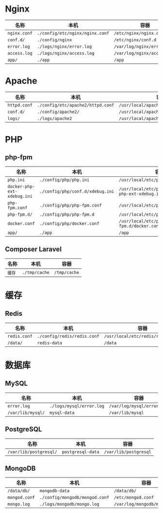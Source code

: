 # Nginx

|名称|本机|容器|
|--|--|--|
|`nginx.conf`|`./config/etc/nginx/nginx.conf`|`/etc/nginx/nginx.conf`    |
|`conf.d/`   |`./config/nginx`               |`/etc/nginx/conf.d`        |
|`error.log` |`./logs/nginx/error.log`       |`/var/log/nginx/error.log` |
|`access.log`|`./logs/nginx/access.log`      |`/var/log/nginx/access.log`|
|`app/`      |`./app`                        |`/app`                     |

# Apache

|名称|本机|容器|
|--|--|--|
|`httpd.conf` | `./config/etc/apache2/httpd.conf` | `/usr/local/apache2/conf/httpd.conf`|
|`conf.d/`    | `./config/apache2/`               | `/usr/local/apache2/conf.d`         |
|`logs/`      | `./logs/apache2`                  | `/usr/local/apache2/logs`           |

# PHP

## php-fpm

|名称|本机|容器|
|--|--|--|
|`php.ini`                  |`./config/php/php.ini`          |`/usr/local/etc/php/php.ini`                         |
|`docker-php-ext-xdebug.ini`|`./config/php/conf.d/xdebug.ini`|`/usr/local/etc/php/conf.d/docker-php-ext-xdebug.ini`|
|`php-fpm.conf`             |`./config/php/php-fpm.conf`     |`/usr/local/etc/php-fpm.conf`                        |
|`php-fpm.d/`               |`./config/php/php-fpm.d`        |`/usr/local/etc/php-fpm.d`                           |
|`docker.conf`              |`./config/php/docker.conf`      |`/usr/local/etc/php-fpm.d/docker.conf`               |
|`app/`                     |`./app`                         |`/app`                                               |

## Composer Laravel

|名称|本机|容器|
|--|--|--|
|`缓存`|`./tmp/cache`|`/tmp/cache`|

# 缓存

## Redis

|名称|本机|容器|
|--|--|--|
|`redis.conf`|`./config/redis/redis.conf`|`/usr/local/etc/redis/redis.conf`|
|`/data/`    |`redis-data`               |`/data`                          |

# 数据库

## MySQL

|名称|本机|容器|
|--|--|--|
|`error.log`      |`./logs/mysql/error.log`|`/var/log/mysql/error.log`|
|`/var/lib/mysql/`|`mysql-data`            |`/var/lib/mysql`|

## PostgreSQL

|名称|本机|容器|
|--|--|--|
|`/var/lib/postgresql/`|`postgresql-data`|`/var/lib/postgresql`|

## MongoDB

|名称|本机|容器|
|--|--|--|
|`/data/db/`  |`mongodb-data`                 |`/data/db/`                 |
|`mongod.conf`|`./config/mongodb/mongod.conf` |`/etc/mongod.conf`          |
|`mongo.log`  |`./logs/mongodb/mongo.log`     |`/var/log/mongodb/mongo.log`|
